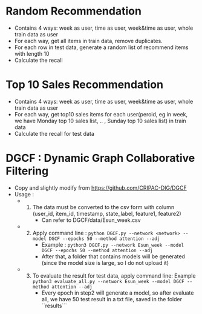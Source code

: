 # Random Recommendation
- Contains 4 ways: week as user, time as user, week&time as user, whole train data as user
- For each way, get all items in train data, remove duplicates.
- For each row in test data, generate a random list of recommend items with length 10
- Calculate the recall

# Top 10 Sales Recommendation
- Contains 4 ways: week as user, time as user, week&time as user, whole train data as user
- For each way, get top10 sales items for each user(peroid, eg in week, we have Monday top 10 sales list, .. , Sunday top 10 sales list) in train data
- Calculate the recall for test data

# DGCF : Dynamic Graph Collaborative Filtering
- Copy and slightly modify from https://github.com/CRIPAC-DIG/DGCF
- Usage : 
  - 1. The data must be converted to the csv form with column (user_id, item_id, timestamp, state_label, feature1, feature2)
        - Can refer to DGCF/data/Esun_week.csv
  - 2. Apply command line : ```python DGCF.py --network <network> --model DGCF --epochs 50 --method attention --adj```
        - Example :   ```python3 DGCF.py --network Esun_week --model DGCF --epochs 50 --method attention --adj```  
        - After that, a folder that contains models will be generated (since the model size is large, so I do not upload it)
  - 3. To evaluate the result for test data, apply command line: Example ```python3 evaluate_all.py --network Esun_week --model DGCF --method attention --adj```
        - Every epoch in step2 will generate a model, so after evaluate all, we have 50 test result in a txt file, saved in the folder ``results``` 
